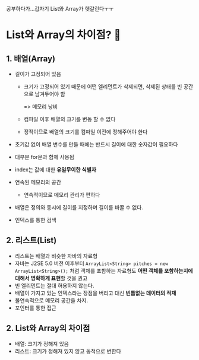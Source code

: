 공부하다가...갑자기 List와 Array가 헷갈린다ㅜㅜ

# List와 Array의 차이점? :thinking:

## 1. 배열(Array)

- 길이가 고정되어 있음

  - 크기가 고정되어 있기 때문에 어떤 엘리먼트가 삭제되면, 삭제된 상태를 빈 공간으로 남겨두어야 함

    => 메모리 낭비

  - 컴파일 이후 배열의 크기를 변동 할 수 없다

  - 정적이므로 배열의 크기를 컴파일 이전에 정해주어야 한다

- 초기값 없이 배열 변수를 만들 때에는 반드시 길이에 대한 숫자값이 필요하다

- 대부분 for문과 함께 사용됨

- index는 값에 대한 **유일무이한 식별자**

- 연속된 메모리의 공간

  - 연속적이므로 메모리 관리가 편하다

- 배열은 정의와 동시에 길이를 지정하며 길이를 바꿀 수 없다.

- 인덱스를 통한 검색

  

  

## 2. 리스트(List)

- 리스트는 배열과 비슷한 자바의 자료형
- 자바는 J2SE 5.0 버전 이후부터 `ArrayList<String> pitches = new ArrayList<String>();` 처럼 객체를 포함하는 자료형도 **어떤 객체를 포함하는지에 대해서 명확하게 표현**할 것을 권고
-  빈 엘리먼트는 절대 허용하지 않는다.
- 배열이 가지고 있는 인덱스라는 장점을 버리고 대신 **빈틈없는 데이터의 적재** 
- 불연속적으로 메모리 공간을 차지.
- 포인터를 통한 접근

## 2. List와 Array의 차이점

- 배열: 크기가 정해져 있음
- 리스트: 크기가 정해져 있지 않고 동적으로 변한다